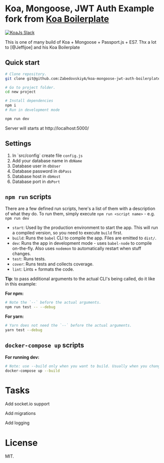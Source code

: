 # Koa, Mongoose, JWT Auth Example fork from <a href="https://github.com/jeffijoe/koa-es7-boilerplate">Koa Boilerplate</a>

<a href="https://communityinviter.com/apps/koa-js/koajs" rel="KoaJs Slack Community">![KoaJs Slack](https://img.shields.io/badge/Koa.Js-Slack%20Channel-Slack.svg?longCache=true&style=for-the-badge)</a>



This is one of many build of Koa + Mongoose + Passport.js + ES7. Thx a 
lot to [@Jeffijoe] and his Koa Boilerplate

## Quick start 
```bash
# Clone repository.
git clone git@github.com:ZabedovskiyA/koa-mongoose-jwt-auth-boilerplate.git new-project

# Go to project folder.
cd new project

# Install dependencies
npm i 
# Run in development mode 

npm run dev
```

Server will starts at http://localhost:5000/

## Settings
<ol>
<li> In `src/config` create file <code>config.js</code></li>
<li> Add your database name in <code>dbName</code></li>
<li> Database user in <code>dbUser</code></li>
<li> Database password in <code>dbPass</code></li>
<li> Database host in <code>dbHost</code></li>
<li> Database port in <code>dbPort</code></li>
</ol>


## `npm run` scripts

There are a few defined run scripts, here's a list of them with a description of what they do. To run them, simply execute `npm run <script name>` - e.g. `npm run dev`

- `start`: Used by the production environment to start the app. This will run a compiled version, so you need to execute `build` first.
- `build`: Runs the `babel` CLI to compile the app. Files are emitted to `dist/`.
- `dev`: Runs the app in development mode - uses `babel-node` to compile on-the-fly. Also uses `nodemon` to automatically restart when stuff changes.
- `test`: Runs tests.
- `cover`: Runs tests and collects coverage.
- `lint`: Lints + formats the code.

**Tip**: to pass additional arguments to the actual CLI's being called, do it like in this example:

**For npm:**

```bash
# Note the `--` before the actual arguments.
npm run test -- --debug
```

**For yarn:**

```bash
# Yarn does not need the `--` before the actual arguments.
yarn test --debug
```

## `docker-compose up` scripts

**For running dev:**

```bash
# Note: use --build only when you want to build. Usually when you change packages.json
docker-compose up --build
```


# Tasks

Add socket.io support

Add migrations

Add logging
# License

MIT.

[api-helper]: /src/__tests__/api-helper.js
[close-event]: /src/lib/server.js#L58
[standard]: http://standardjs.com/
[koa-router]: https://github.com/alexmingoia/koa-router
[babel]: https://github.com/babel/babel
[jest]: https://github.com/facebook/jest
[koa-bodyparser]: https://github.com/koajs/bodyparser
[eslint]: https://github.com/eslint/eslint
[prettier]: https://github.com/prettier/prettier
[husky]: https://github.com/typicode/husky
[lint-staged]: https://github.com/okonet/lint-staged
[cors]: https://github.com/koajs/cors
[nodemon]: https://github.com/remy/nodemon
[respond]: https://github.com/jeffijoe/koa-respond
[yenv]: https://github.com/jeffijoe/yenv
[awilix]: https://github.com/jeffijoe/awilix
[awilix-koa]: https://github.com/jeffijoe/awilix-koa
[smid]: https://github.com/jeffijoe/smid
[fejl]: https://github.com/jeffijoe/fejl
